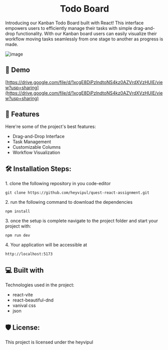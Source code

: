 <h1 align="center" id="title">Todo Board</h1>

<p id="description">Introducing our Kanban Todo Board built with React! This interface empowers users to efficiently manage their tasks with simple drag-and-drop functionality. With our Kanban board users can easily visualize their workflow moving tasks seamlessly from one stage to another as progress is made.</p>

![image](https://github.com/heyvipul/quest-react-assignment/assets/131906819/8a363884-9a20-4358-bef6-4d75db04ca37)


<h2>🚀 Demo</h2>

[https://drive.google.com/file/d/1xcgE8DjPzlndtoNS4kz0AZVrdXVzHUlE/view?usp=sharing](https://drive.google.com/file/d/1xcgE8DjPzlndtoNS4kz0AZVrdXVzHUlE/view?usp=sharing)

  
  
<h2>🧐 Features</h2>

Here're some of the project's best features:

*   Drag-and-Drop Interface
*   Task Management
*   Customizable Columns
*   Workflow Visualization

<h2>🛠️ Installation Steps:</h2>

<p>1. clone the following repository in you code-editor</p>

```
git clone https://github.com/heyvipul/quest-react-assignment.git
```

<p>2. run the following command to download the dependencies</p>

```
npm install
```

<p>3. once the setup is complete navigate to the project folder and start your project with:</p>

```
npm run dev
```

<p>4. Your application will be accessible at</p>

```
http://localhost:5173
```

  
  
<h2>💻 Built with</h2>

Technologies used in the project:

*   react-vite
*   react-beautiful-dnd
*   vanival css
*   json

<h2>🛡️ License:</h2>

This project is licensed under the heyvipul
